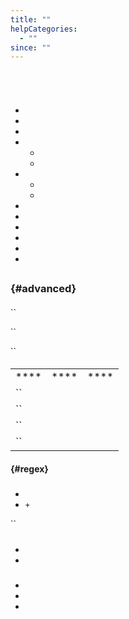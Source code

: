 ```yaml
---
title: ""
helpCategories:
  - ""
since: ""
---
```

# 



![]()







## 



- 
  
  - 

- 
  
  - - 
    - 
  - - 
    - 

- 

- 
  
  - 

- 
  
  - 
  - 

## 



### 



### [](){#advanced}

#### 



``



``



``



#### 



|      |      |      |
| ---- | ---- | ---- |
| **** | **** | **** |
| ``   |      |      |
| ``   |      |      |
| ``   |      |      |
| ``   |      |      |

#### [](){#regex} 

##### 



##### 





##### 

- 
- `+` 

``

##### 

- 
- 









##### 

- 
- 
- 











##### 





#####